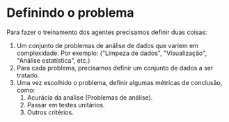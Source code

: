 # Definindo o problema

Para fazer o treinamento dos agentes precisamos definir duas coisas:
1. Um conjunto de problemas de análise de dados que variem em complexidade. Por exemplo: ("Limpeza de dados", "Visualização", "Análise estatística", etc.)
2. Para cada problema, precisamos definir um conjunto de dados a ser tratado.
3. Uma vez escolhido o problema, definir algumas métricas de conclusão, como:
    1. Acurácia da análise (Problemas de análise).
    2. Passar em testes unitários.
    3. Outros critérios.

